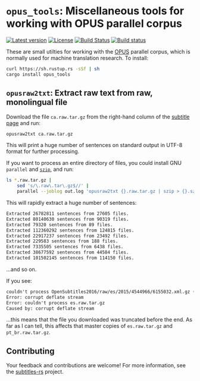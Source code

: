 # `opus_tools`: Miscellaneous tools for working with OPUS parallel corpus

[![Latest version](https://img.shields.io/crates/v/opus_tools.svg)](https://crates.io/crates/opus_tools) [![License](https://img.shields.io/crates/l/opus_tools.svg)](https://opensource.org/licenses/MIT) [![Build Status](https://travis-ci.org/emk/subtitles-rs.svg?branch=master)](https://travis-ci.org/emk/subtitles-rs) [![Build status](https://ci.appveyor.com/api/projects/status/3hn8cwckcdhpcasm/branch/master?svg=true)](https://ci.appveyor.com/project/emk/subtitles-rs/branch/master)

These are small utilties for working with the [OPUS][] parallel corpus,
which is normally used for machine translation research.  To install:

```sh
curl https://sh.rustup.rs -sSf | sh
cargo install opus_tools
```

[OPUS]: http://opus.lingfil.uu.se/OpenSubtitles2016.php

## `opusraw2txt`: Extract raw text from raw, monolingual file

Download the file `ca.raw.tar.gz` from the right-hand column of
the [subtitle page][subs] and run:

```sh
opusraw2txt ca.raw.tar.gz
```

This will print a huge number of sentences on standard output in UTF-8
format for further processing.

If you want to process an entire directory of files, you could install GNU
`parallel` and [`szip`][szip], and run:

```sh
ls *.raw.tar.gz |
    sed 's/\.raw\.tar\.gz$//' |
    parallel --joblog out.log 'opusraw2txt {}.raw.tar.gz | szip > {}.sz'
```

This will rapidly extract a huge number of sentences:

```txt
Extracted 26782811 sentences from 27605 files.
Extracted 80140630 sentences from 90319 files.
Extracted 79320 sentences from 89 files.
Extracted 112360292 sentences from 124815 files.
Extracted 22917237 sentences from 23492 files.
Extracted 229583 sentences from 188 files.
Extracted 7335505 sentences from 6438 files.
Extracted 38677592 sentences from 44584 files.
Extracted 101502145 sentences from 114150 files.
```

...and so on.

If you see:

```txt
couldn't process OpenSubtitles2016/raw/es/2015/4544966/6155032.xml.gz (skipping):
Error: corrupt deflate stream
Error: couldn't process es.raw.tar.gz
Caused by: corrupt deflate stream
```

...this means that the file you downloaded was truncated before the end.
As far as I can tell, this affects that master copies of `es.raw.tar.gz`
and `pt_br.raw.tar.gz`.

[subs]: http://opus.lingfil.uu.se/OpenSubtitles2016.php
[szip]: https://github.com/BurntSushi/rust-snappy

## Contributing

Your feedback and contributions are welcome!  For more information, see
the [subtitles-rs][] project.

[subtitles-rs]: https://github.com/emk/subtitles-rs

